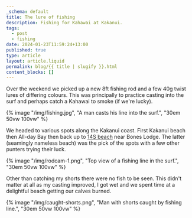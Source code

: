 ```yaml
---
_schema: default
title: The lure of fishing
description: Fishing for Kahawai at Kakanui.
tags:
  - post
  - fishing
date: 2024-01-23T11:59:24+13:00
published: true
type: article
layout: article.liquid
permalink: blog/{{ title | slugify }}.html
content_blocks: []
---
```

Over the weekend we picked up a new 8ft fishing rod and a few 40g twist lures of differing colours. This was principally to practice casting into the surf and perhaps catch a Kahawai to smoke (if we're lucky).

 {% image "/img/fishing.jpg", "A man casts his line into the surf.", "30em 50vw 100vw" %}
 
We headed to various spots along the Kakanui coast. First Kakanui beach then All-day Bay then back up to <a href="https://waitakinz.com/14s-beach/" title="Read more about this mysterious beach." target="_blank" rel="noopener">14S beach</a> near Bones Lodge. The latter (seamingly nameless beach) was the pick of the spots with a few other punters trying their luck.
 
 {% image "/img/rodcam-1.png", "Top view of a fishing line in the surf.", "30em 50vw 100vw" %}

Other than catching my shorts there were no fish to be seen. This didn't matter at all as my casting improved, I got wet and we spent time at a delightful beach getting our calves burned.
 
 {% image "/img/caught-shorts.png", "Man with shorts caught by fishing line.", "30em 50vw 100vw" %}